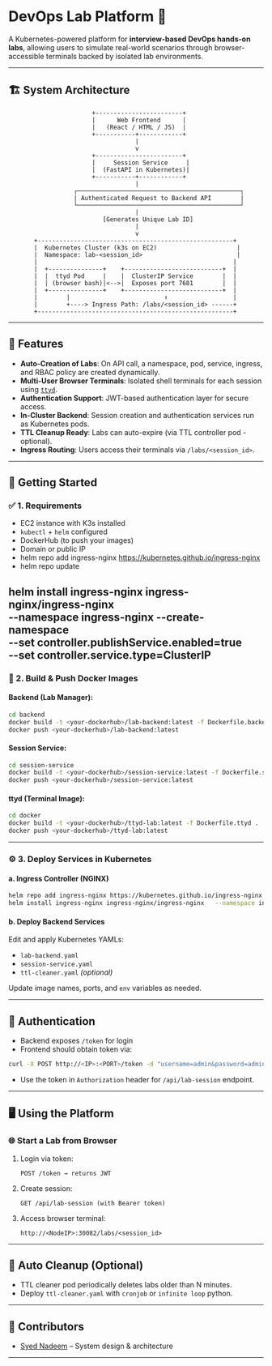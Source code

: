 
# DevOps Lab Platform 🧪

A Kubernetes-powered platform for **interview-based DevOps hands-on labs**, allowing users to simulate real-world scenarios through browser-accessible terminals backed by isolated lab environments.

---

## 🏗️ System Architecture

```plaintext
                       +------------------------+
                       |      Web Frontend      |
                       |   (React / HTML / JS)  |
                       +-----------+------------+
                                   |
                                   v
                       +------------------------+
                       |     Session Service     |
                       |  (FastAPI in Kubernetes)|
                       +-----------+------------+
                                   |
                  ┌─────────────────────────────────────────────┐
                  | Authenticated Request to Backend API        |
                  └─────────────────────────────────────────────┘
                                   |
                          [Generates Unique Lab ID]
                                   |
                                   v
       +------------------------------------------------------+
       |  Kubernetes Cluster (k3s on EC2)                      |
       |  Namespace: lab-<session_id>                          |
       |                                                      |
       |  +---------------+    +---------------------------+  |
       |  |  ttyd Pod     |    |  ClusterIP Service        |  |
       |  | (browser bash)|<-->|  Exposes port 7681        |  |
       |  +---------------+    +---------------------------+  |
       |        |                          ↑                  |
       |        +----> Ingress Path: /labs/<session_id> ------+
       +------------------------------------------------------+

```

---

## 🧪 Features

- **Auto-Creation of Labs**: On API call, a namespace, pod, service, ingress, and RBAC policy are created dynamically.
- **Multi-User Browser Terminals**: Isolated shell terminals for each session using [`ttyd`](https://github.com/tsl0922/ttyd).
- **Authentication Support**: JWT-based authentication layer for secure access.
- **In-Cluster Backend**: Session creation and authentication services run as Kubernetes pods.
- **TTL Cleanup Ready**: Labs can auto-expire (via TTL controller pod - optional).
- **Ingress Routing**: Users access their terminals via `/labs/<session_id>`.

---

## 🚀 Getting Started

### ✅ 1. Requirements

- EC2 instance with K3s installed
- `kubectl` + `helm` configured
- DockerHub (to push your images)
- Domain or public IP
- helm repo add ingress-nginx https://kubernetes.github.io/ingress-nginx
- helm repo update

helm install ingress-nginx ingress-nginx/ingress-nginx \
  --namespace ingress-nginx --create-namespace \
  --set controller.publishService.enabled=true \
  --set controller.service.type=ClusterIP
---

### 🐳 2. Build & Push Docker Images

#### Backend (Lab Manager):
```bash
cd backend
docker build -t <your-dockerhub>/lab-backend:latest -f Dockerfile.backend .
docker push <your-dockerhub>/lab-backend:latest
```

#### Session Service:
```bash
cd session-service
docker build -t <your-dockerhub>/session-service:latest -f Dockerfile.session .
docker push <your-dockerhub>/session-service:latest
```

#### ttyd (Terminal Image):
```bash
cd docker
docker build -t <your-dockerhub>/ttyd-lab:latest -f Dockerfile.ttyd .
docker push <your-dockerhub>/ttyd-lab:latest
```

---

### ⚙️ 3. Deploy Services in Kubernetes

#### a. Ingress Controller (NGINX)
```bash
helm repo add ingress-nginx https://kubernetes.github.io/ingress-nginx
helm install ingress-nginx ingress-nginx/ingress-nginx   --namespace ingress-nginx --create-namespace   --set controller.service.type=NodePort   --set controller.service.nodePorts.http=30082   --set controller.service.nodePorts.https=30443
```

#### b. Deploy Backend Services
Edit and apply Kubernetes YAMLs:
- `lab-backend.yaml`
- `session-service.yaml`
- `ttl-cleaner.yaml` *(optional)*

Update image names, ports, and `env` variables as needed.

---

## 🔐 Authentication

- Backend exposes `/token` for login
- Frontend should obtain token via:
```bash
curl -X POST http://<IP>:<PORT>/token -d "username=admin&password=admin"
```

- Use the token in `Authorization` header for `/api/lab-session` endpoint.

---

## 🖥️ Using the Platform

### 🌐 Start a Lab from Browser

1. Login via token:
   ```http
   POST /token → returns JWT
   ```

2. Create session:
   ```http
   GET /api/lab-session (with Bearer token)
   ```

3. Access browser terminal:
   ```
   http://<NodeIP>:30082/labs/<session_id>
   ```

---

## 🧼 Auto Cleanup (Optional)

- TTL cleaner pod periodically deletes labs older than N minutes.
- Deploy `ttl-cleaner.yaml` with `cronjob` or `infinite loop` python.

---

## 🤝 Contributors

- [Syed Nadeem](https://github.com/syednadeem) – System design & architecture

---

